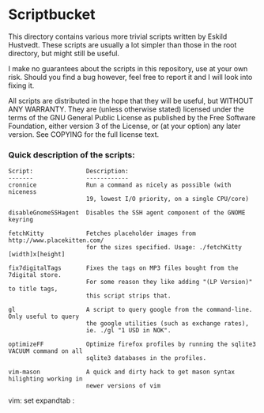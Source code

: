 # Scriptbucket

This directory contains various more trivial scripts written by Eskild
Hustvedt. These scripts are usually a lot simpler than those in the root
directory, but might still be useful.

I make no guarantees about the scripts in this repository, use at your own
risk. Should you find a bug however, feel free to report it and I will look
into fixing it.

All scripts are distributed in the hope that they will be useful, but WITHOUT
ANY WARRANTY. They are (unless otherwise stated) licensed under the terms of
the GNU General Public License as published by the Free Software Foundation,
either version 3 of the License, or (at your option) any later version. See
COPYING for the full license text.

### Quick description of the scripts:

    Script:               Description:
    -------               ------------
    cronnice              Run a command as nicely as possible (with niceness
                          19, lowest I/O priority, on a single CPU/core)

    disableGnomeSSHagent  Disables the SSH agent component of the GNOME keyring

    fetchKitty            Fetches placeholder images from http://www.placekitten.com/
                          for the sizes specified. Usage: ./fetchKitty [width]x[height]

    fix7digitalTags       Fixes the tags on MP3 files bought from the 7digital store.
                          For some reason they like adding "(LP Version)" to title tags,
                          this script strips that.
    
    gl                    A script to query google from the command-line. Only useful to query
                          the google utilities (such as exchange rates),
                          ie. ./gl "1 USD in NOK".

    optimizeFF            Optimize firefox profiles by running the sqlite3 VACUUM command on all
                          sqlite3 databases in the profiles.
    
    vim-mason             A quick and dirty hack to get mason syntax hilighting working in
                          newer versions of vim

vim: set expandtab :
